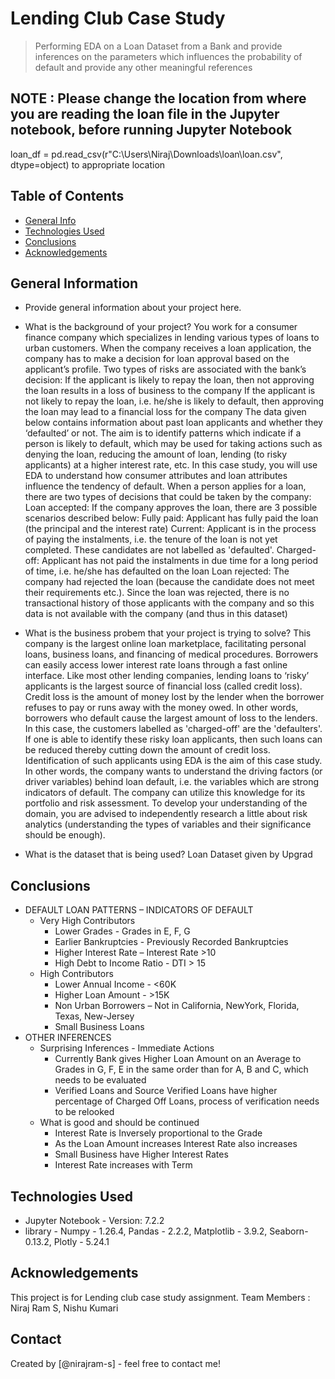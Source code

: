 # Lending Club Case Study
> Performing EDA on a Loan Dataset from a Bank and provide inferences on the parameters which influences the probability of default and provide any other meaningful references

## NOTE : Please change the location from where you are reading the loan file in the Jupyter notebook, before running Jupyter Notebook
loan_df = pd.read_csv(r"C:\Users\Niraj\Downloads\loan\loan.csv", dtype=object) to appropriate location


## Table of Contents
* [General Info](#general-information)
* [Technologies Used](#technologies-used)
* [Conclusions](#conclusions)
* [Acknowledgements](#acknowledgements)

<!-- You can include any other section that is pertinent to your problem -->

## General Information
- Provide general information about your project here.
- What is the background of your project?
  You work for a consumer finance company which specializes in lending various types of loans to urban customers. When the company receives a loan application, the company has to make a decision for loan approval based on the applicant’s profile. Two types of risks are associated with the bank’s decision:
If the applicant is likely to repay the loan, then not approving the loan results in a loss of business to the company
If the applicant is not likely to repay the loan, i.e. he/she is likely to default, then approving the loan may lead to a financial loss for the company
The data given below contains information about past loan applicants and whether they ‘defaulted’ or not. The aim is to identify patterns which indicate if a person is likely to default, which may be used for taking actions such as denying the loan, reducing the amount of loan, lending (to risky applicants) at a higher interest rate, etc.
In this case study, you will use EDA to understand how consumer attributes and loan attributes influence the tendency of default.
When a person applies for a loan, there are two types of decisions that could be taken by the company:
Loan accepted: If the company approves the loan, there are 3 possible scenarios described below:
Fully paid: Applicant has fully paid the loan (the principal and the interest rate)
Current: Applicant is in the process of paying the instalments, i.e. the tenure of the loan is not yet completed. These candidates are not labelled as 'defaulted'.
Charged-off: Applicant has not paid the instalments in due time for a long period of time, i.e. he/she has defaulted on the loan
Loan rejected: The company had rejected the loan (because the candidate does not meet their requirements etc.). Since the loan was rejected, there is no transactional history of those applicants with the company and so this data is not available with the company (and thus in this dataset)

- What is the business probem that your project is trying to solve?
  This company is the largest online loan marketplace, facilitating personal loans, business loans, and financing of medical procedures. Borrowers can easily access lower interest rate loans through a fast online interface.
Like most other lending companies, lending loans to ‘risky’ applicants is the largest source of financial loss (called credit loss). Credit loss is the amount of money lost by the lender when the borrower refuses to pay or runs away with the money owed. In other words, borrowers who default cause the largest amount of loss to the lenders. In this case, the customers labelled as 'charged-off' are the 'defaulters'.
If one is able to identify these risky loan applicants, then such loans can be reduced thereby cutting down the amount of credit loss. Identification of such applicants using EDA is the aim of this case study.
In other words, the company wants to understand the driving factors (or driver variables) behind loan default, i.e. the variables which are strong indicators of default. The company can utilize this knowledge for its portfolio and risk assessment.
To develop your understanding of the domain, you are advised to independently research a little about risk analytics (understanding the types of variables and their significance should be enough).

- What is the dataset that is being used?
  Loan Dataset given by Upgrad

<!-- You don't have to answer all the questions - just the ones relevant to your project. -->

## Conclusions
- DEFAULT LOAN PATTERNS – INDICATORS OF DEFAULT
  - Very High Contributors
    - Lower Grades - Grades in E, F, G
    - Earlier Bankruptcies - Previously Recorded Bankruptcies
    - Higher Interest Rate – Interest Rate >10
    - High Debt to Income Ratio - DTI > 15
  - High Contributors
    - Lower Annual Income - <60K
    - Higher Loan Amount - >15K
    - Non Urban Borrowers – Not in California, NewYork, Florida, Texas, New-Jersey
    - Small Business Loans
- OTHER INFERENCES
  - Surprising Inferences - Immediate Actions
    - Currently Bank gives Higher Loan Amount on an Average to Grades in G, F, E in the same order than for A, B and C, which needs to be evaluated
    - Verified Loans and Source Verified Loans have higher percentage of Charged Off Loans, process of verification needs to be relooked
  - What is good and should be continued
    - Interest Rate is Inversely proportional to the Grade
    - As the Loan Amount increases Interest Rate also increases
    - Small Business have Higher Interest Rates
    - Interest Rate increases with Term



## Technologies Used
- Jupyter Notebook - Version: 7.2.2
- library - Numpy - 1.26.4, Pandas - 2.2.2, Matplotlib - 3.9.2, Seaborn- 0.13.2, Plotly - 5.24.1

<!-- As the libraries versions keep on changing, it is recommended to mention the version of library used in this project -->

## Acknowledgements
This project is for Lending club case study assignment.
Team Members : Niraj Ram S, Nishu Kumari


## Contact
Created by [@nirajram-s] - feel free to contact me!

